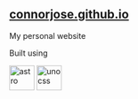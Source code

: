 ## [connorjose.github.io](https://connorjose.github.io/)

My personal website

Built using

<a href="https://astro.build/" target="_blank"><img src="https://github.com/withastro.png" alt="astro" width="45" height="45"/></a>
<a href="https://unocss.dev/" target="_blank"><img src="https://github.com/unocss.png" alt="unocss" width="45" height="45"/></a>

          

